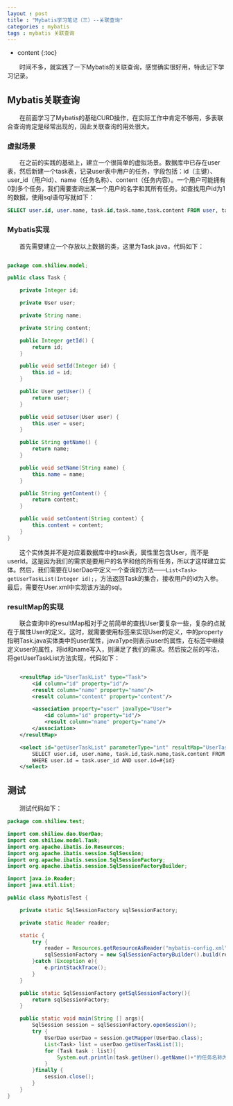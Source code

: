 ```yaml
---
layout : post
title : "Mybatis学习笔记（三）--关联查询"
categories : mybatis
tags : mybatis 关联查询
---
```


* content
{:toc}

　　时间不多，就实践了一下Mybatis的关联查询，感觉确实很好用，特此记下学习记录。




## Mybatis关联查询

　　在前面学习了Mybatis的基础CURD操作，在实际工作中肯定不够用，多表联合查询肯定是经常出现的，因此关联查询的用处很大。

### 虚拟场景

　　在之前的实践的基础上，建立一个很简单的虚拟场景。数据库中已存在user表，然后新建一个task表，记录user表中用户的任务，字段包括：id（主键）、user_id（用户id）、name（任务名称）、content（任务内容）。一个用户可能拥有0到多个任务，我们需要查询出某一个用户的名字和其所有任务。如查找用户id为1的数据，使用sql语句写就如下：

```sql
SELECT user.id, user.name, task.id,task.name,task.content FROM user, task WHERE user.id = task.user_id AND user.id=1;
```

### Mybatis实现

　　首先需要建立一个存放以上数据的类，这里为Task.java，代码如下：

```java

package com.shiliew.model;

public class Task {

    private Integer id;

    private User user;

    private String name;

    private String content;

    public Integer getId() {
        return id;
    }

    public void setId(Integer id) {
        this.id = id;
    }

    public User getUser() {
        return user;
    }

    public void setUser(User user) {
        this.user = user;
    }

    public String getName() {
        return name;
    }

    public void setName(String name) {
        this.name = name;
    }

    public String getContent() {
        return content;
    }

    public void setContent(String content) {
        this.content = content;
    }
}
```

　　这个实体类并不是对应着数据库中的task表，属性里包含User，而不是userId。这是因为我们的需求是要用户的名字和他的所有任务，所以才这样建立实体。然后，我们需要在UserDao中定义一个查询的方法——`List<Task> getUserTaskList(Integer id);`，方法返回Task的集合，接收用户的id为入参。最后，需要在User.xml中实现该方法的sql。

### resultMap的实现

　　联合查询中的resultMap相对于之前简单的查找User要复杂一些，复杂的点就在于属性User的定义。这时，就需要使用<association>标签来实现User的定义，<association>中的property指明Task.java实体类中的user属性，javaType则表示user的属性，在<association>标签中继续定义user的属性，将id和name写入，则满足了我们的需求。然后按之前的写法，将getUserTaskList方法实现，代码如下：

```xml

	<resultMap id="UserTaskList" type="Task">
        <id column="id" property="id"/>
        <result column="name" property="name"/>
        <result column="content" property="content"/>

        <association property="user" javaType="User">
            <id column="id" property="id"/>
            <result column="name" property="name"/>
        </association>
    </resultMap>

    <select id="getUserTaskList" parameterType="int" resultMap="UserTaskList">
        SELECT user.id, user.name, task.id,task.name,task.content FROM user, task
        WHERE user.id = task.user_id AND user.id=#{id}
    </select>
```

## 测试

　　测试代码如下：

```java
package com.shiliew.test;

import com.shiliew.dao.UserDao;
import com.shiliew.model.Task;
import org.apache.ibatis.io.Resources;
import org.apache.ibatis.session.SqlSession;
import org.apache.ibatis.session.SqlSessionFactory;
import org.apache.ibatis.session.SqlSessionFactoryBuilder;

import java.io.Reader;
import java.util.List;

public class MybatisTest {

    private static SqlSessionFactory sqlSessionFactory;

    private static Reader reader;

    static {
        try {
            reader = Resources.getResourceAsReader("mybatis-config.xml");
            sqlSessionFactory = new SqlSessionFactoryBuilder().build(reader);
        }catch (Exception e){
            e.printStackTrace();
        }
    }

    public static SqlSessionFactory getSqlSessionFactory(){
        return sqlSessionFactory;
    }

    public static void main(String [] args){
        SqlSession session = sqlSessionFactory.openSession();
        try {
            UserDao userDao = session.getMapper(UserDao.class);
            List<Task> list = userDao.getUserTaskList(1);
            for (Task task : list){
                System.out.println(task.getUser().getName()+"的任务名称为"+task.getName()+",任务内容为"+task.getContent());
            }
        }finally {
            session.close();
        }
    }
}
